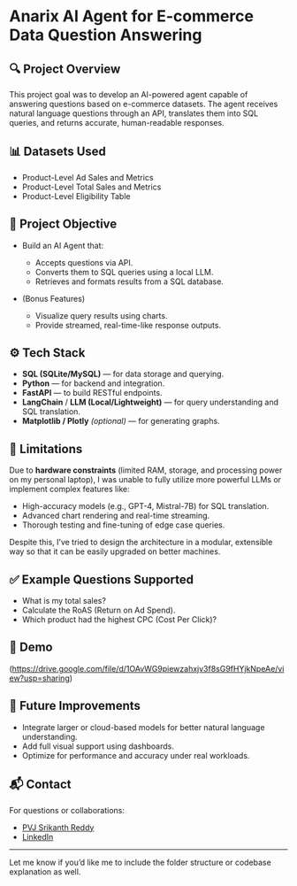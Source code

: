 
# Anarix AI Agent for E-commerce Data Question Answering

## 🔍 Project Overview

This project goal was to develop an AI-powered agent capable of answering questions based on e-commerce datasets. The agent receives natural language questions through an API, translates them into SQL queries, and returns accurate, human-readable responses.

## 📊 Datasets Used

* Product-Level Ad Sales and Metrics
* Product-Level Total Sales and Metrics
* Product-Level Eligibility Table
## 🧠 Project Objective

* Build an AI Agent that:

  * Accepts questions via API.
  * Converts them to SQL queries using a local LLM.
  * Retrieves and formats results from a SQL database.
* (Bonus Features)

  * Visualize query results using charts.
  * Provide streamed, real-time-like response outputs.

## ⚙️ Tech Stack

* **SQL (SQLite/MySQL)** — for data storage and querying.
* **Python** — for backend and integration.
* **FastAPI** — to build RESTful endpoints.
* **LangChain** / **LLM (Local/Lightweight)** — for query understanding and SQL translation.
* **Matplotlib / Plotly** *(optional)* — for generating graphs.

## 🚧 Limitations

Due to **hardware constraints** (limited RAM, storage, and processing power on my personal laptop), I was unable to fully utilize more powerful LLMs or implement complex features like:

* High-accuracy models (e.g., GPT-4, Mistral-7B) for SQL translation.
* Advanced chart rendering and real-time streaming.
* Thorough testing and fine-tuning of edge case queries.

Despite this, I’ve tried to design the architecture in a modular, extensible way so that it can be easily upgraded on better machines.

## ✅ Example Questions Supported

* What is my total sales?
* Calculate the RoAS (Return on Ad Spend).
* Which product had the highest CPC (Cost Per Click)?

## 🧪 Demo

(https://drive.google.com/file/d/1OAvWG9piewzahxjv3f8sG9fHYjkNpeAe/view?usp=sharing)


## 📌 Future Improvements

* Integrate larger or cloud-based models for better natural language understanding.
* Add full visual support using dashboards.
* Optimize for performance and accuracy under real workloads.

## 📬 Contact

For questions or collaborations:

* [PVJ Srikanth Reddy](mailto:srikanthreddypvj@gmail.com)
* [LinkedIn](https://www.linkedin.com/in/panduga-venkata-jaya-srikanth-reddy/)

---

Let me know if you’d like me to include the folder structure or codebase explanation as well.
